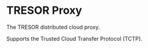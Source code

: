 TRESOR Proxy
============

The TRESOR distributed cloud proxy.

Supports the Trusted Cloud Transfer Protocol (TCTP).